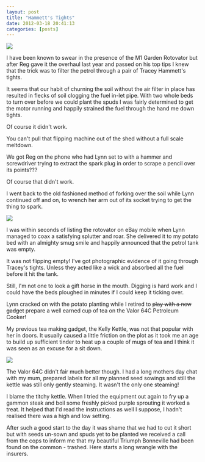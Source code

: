 ```yaml
---
layout: post
title: "Hammett's Tights"
date: 2012-03-18 20:41:13
categories: [posts]
---
```


![](https://www.earthwoman.co.uk/wp-content/uploads/2012/03/photo12-224x300.jpg)

I have been known to swear in the presence of the M1 Garden Rotovator but after Reg gave it the overhaul last year and passed on his top tips I knew that the trick was to filter the petrol through a pair of Tracey Hammett's tights.

It seems that our habit of churning the soil without the air filter in place has resulted in flecks of soil clogging the fuel in-let pipe. With two whole beds to turn over before we could plant the spuds I was fairly determined to get the motor running and happily strained the fuel through the hand me down tights.

Of course it didn't work.

You can't pull that flipping machine out of the shed without a full scale meltdown.

We got Reg on the phone who had Lynn set to with a hammer and screwdriver trying to extract the spark plug in order to scrape a pencil over its points???

Of course that didn't work.

I went back to the old fashioned method of forking over the soil while Lynn continued off and on, to wrench her arm out of its socket trying to get the thing to spark.

![](https://www.earthwoman.co.uk/wp-content/uploads/2012/03/rotovating-224x300.jpg)

I was within seconds of listing the rotovator on eBay mobile when Lynn managed to coax a satisfying splutter and roar. She delivered it to my potato bed with an almighty smug smile and happily announced that the petrol tank was empty.

It was not flipping empty! I've got photographic evidence of it going through Tracey's tights. Unless they acted like a wick and absorbed all the fuel before it hit the tank.

Still, I'm not one to look a gift horse in the mouth. Digging is hard work and I could have the beds ploughed in minutes if I could keep it ticking over.

Lynn cracked on with the potato planting while I retired to ~~play with a new gadget~~ prepare a well earned cup of tea on the Valor 64C Petroleum Cooker!

My previous tea making gadget, the Kelly Kettle, was not that popular with her in doors. It usually caused a little friction on the plot as it took me an age to build up sufficient tinder to heat up a couple of mugs of tea and I think it was seen as an excuse for a sit down.

![](https://www.earthwoman.co.uk/wp-content/uploads/2012/03/Valor-Tea-224x300.jpg)

The Valor 64C didn't fair much better though. I had a long mothers day chat with my mum, prepared labels for all my planned seed sowings and still the kettle was still only gently steaming. It wasn't the only one steaming!

I blame the titchy kettle. When I tried the equipment out again to fry up a gammon steak and boil some freshly picked purple sprouting it worked a treat. It helped that I'd read the instructions as well I suppose, I hadn't realised there was a high and low setting.

After such a good start to the day it was shame that we had to cut it short but with seeds un-sown and spuds yet to be planted we received a call from the cops to inform me that my beautiful Triumph Bonneville had been found on the common - trashed. Here starts a long wrangle with the insurers.

